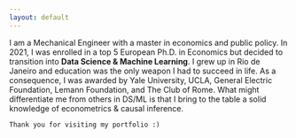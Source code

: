 ```yaml
---
layout: default
---
```


I am a Mechanical Engineer with a master in economics and public policy. In 2021, I
was enrolled in a top 5 European Ph.D. in Economics but decided to transition into
**Data Science & Machine Learning**.
I grew up in Rio de Janeiro and education was the only weapon I had to succeed in
life. As a consequence, I was awarded by Yale University, UCLA, General Electric
Foundation, Lemann Foundation, and The Club of Rome.
What might differentiate me from others in DS/ML is that I bring to the table a solid
knowledge of econometrics & causal inference.


```
Thank you for visiting my portfolio :)
```

